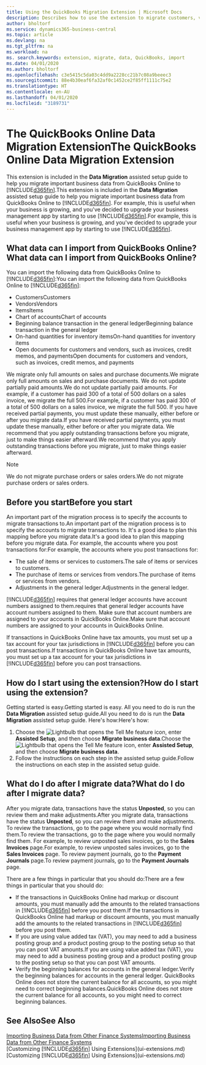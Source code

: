 ```yaml
---
title: Using the QuickBooks Migration Extension | Microsoft Docs
description: Describes how to use the extension to migrate customers, vendors, items, and accounts from QuickBooks Online to Business Central.
author: bholtorf
ms.service: dynamics365-business-central
ms.topic: article
ms.devlang: na
ms.tgt_pltfrm: na
ms.workload: na
ms. search.keywords: extension, migrate, data, QuickBooks, import
ms.date: 04/01/2020
ms.author: bholtorf
ms.openlocfilehash: c3e5415c5da03c4dd9a2228cc21b7c08a9beeec3
ms.sourcegitcommit: 88e4b30eaf6fa32af0c1452ce2f85ff1111c75e2
ms.translationtype: HT
ms.contentlocale: en-AU
ms.lasthandoff: 04/01/2020
ms.locfileid: "3189731"
---
```

# <a name="the-quickbooks-online-data-migration-extension"></a><span data-ttu-id="62b0d-103">The QuickBooks Online Data Migration Extension</span><span class="sxs-lookup"><span data-stu-id="62b0d-103">The QuickBooks Online Data Migration Extension</span></span>
<span data-ttu-id="62b0d-104">This extension is included in the **Data Migration** assisted setup guide to help you migrate important business data from QuickBooks Online to [!INCLUDE[d365fin](includes/d365fin_md.md)].</span><span class="sxs-lookup"><span data-stu-id="62b0d-104">This extension is included in the **Data Migration** assisted setup guide to help you migrate important business data from QuickBooks Online to [!INCLUDE[d365fin](includes/d365fin_md.md)].</span></span> <span data-ttu-id="62b0d-105">For example, this is useful when your business is growing, and you've decided to upgrade your business management app by starting to use [!INCLUDE[d365fin](includes/d365fin_md.md)].</span><span class="sxs-lookup"><span data-stu-id="62b0d-105">For example, this is useful when your business is growing, and you've decided to upgrade your business management app by starting to use [!INCLUDE[d365fin](includes/d365fin_md.md)].</span></span>

## <a name="what-data-can-i-import-from-quickbooks-online"></a><span data-ttu-id="62b0d-106">What data can I import from QuickBooks Online?</span><span class="sxs-lookup"><span data-stu-id="62b0d-106">What data can I import from QuickBooks Online?</span></span>
<span data-ttu-id="62b0d-107">You can import the following data from QuickBooks Online to [!INCLUDE[d365fin](includes/d365fin_md.md)]:</span><span class="sxs-lookup"><span data-stu-id="62b0d-107">You can import the following data from QuickBooks Online to [!INCLUDE[d365fin](includes/d365fin_md.md)]:</span></span>  

* <span data-ttu-id="62b0d-108">Customers</span><span class="sxs-lookup"><span data-stu-id="62b0d-108">Customers</span></span>
* <span data-ttu-id="62b0d-109">Vendors</span><span class="sxs-lookup"><span data-stu-id="62b0d-109">Vendors</span></span>
* <span data-ttu-id="62b0d-110">Items</span><span class="sxs-lookup"><span data-stu-id="62b0d-110">Items</span></span>
* <span data-ttu-id="62b0d-111">Chart of accounts</span><span class="sxs-lookup"><span data-stu-id="62b0d-111">Chart of accounts</span></span>
* <span data-ttu-id="62b0d-112">Beginning balance transaction in the general ledger</span><span class="sxs-lookup"><span data-stu-id="62b0d-112">Beginning balance transaction in the general ledger</span></span>
* <span data-ttu-id="62b0d-113">On-hand quantities for inventory items</span><span class="sxs-lookup"><span data-stu-id="62b0d-113">On-hand quantities for inventory items</span></span>
* <span data-ttu-id="62b0d-114">Open documents for customers and vendors, such as invoices, credit memos, and payments</span><span class="sxs-lookup"><span data-stu-id="62b0d-114">Open documents for customers and vendors, such as invoices, credit memos, and payments</span></span>

<span data-ttu-id="62b0d-115">We migrate only full amounts on sales and purchase documents.</span><span class="sxs-lookup"><span data-stu-id="62b0d-115">We migrate only full amounts on sales and purchase documents.</span></span> <span data-ttu-id="62b0d-116">We do not update partially paid amounts.</span><span class="sxs-lookup"><span data-stu-id="62b0d-116">We do not update partially paid amounts.</span></span> <span data-ttu-id="62b0d-117">For example, if a customer has paid 300 of a total of 500 dollars on a sales invoice, we migrate the full 500.</span><span class="sxs-lookup"><span data-stu-id="62b0d-117">For example, if a customer has paid 300 of a total of 500 dollars on a sales invoice, we migrate the full 500.</span></span> <span data-ttu-id="62b0d-118">If you have received partial payments, you must update these manually, either before or after you migrate data.</span><span class="sxs-lookup"><span data-stu-id="62b0d-118">If you have received partial payments, you must update these manually, either before or after you migrate data.</span></span> <span data-ttu-id="62b0d-119">We recommend that you apply outstanding transactions before you migrate, just to make things easier afterward.</span><span class="sxs-lookup"><span data-stu-id="62b0d-119">We recommend that you apply outstanding transactions before you migrate, just to make things easier afterward.</span></span>

> [!NOTE]  
>   <span data-ttu-id="62b0d-120">We do not migrate purchase orders or sales orders.</span><span class="sxs-lookup"><span data-stu-id="62b0d-120">We do not migrate purchase orders or sales orders.</span></span>

## <a name="before-you-start"></a><span data-ttu-id="62b0d-121">Before you start</span><span class="sxs-lookup"><span data-stu-id="62b0d-121">Before you start</span></span>
<span data-ttu-id="62b0d-122">An important part of the migration process is to specify the accounts to migrate transactions to.</span><span class="sxs-lookup"><span data-stu-id="62b0d-122">An important part of the migration process is to specify the accounts to migrate transactions to.</span></span> <span data-ttu-id="62b0d-123">It's a good idea to plan this mapping before you migrate data.</span><span class="sxs-lookup"><span data-stu-id="62b0d-123">It's a good idea to plan this mapping before you migrate data.</span></span> <span data-ttu-id="62b0d-124">For example, the accounts where you post transactions for:</span><span class="sxs-lookup"><span data-stu-id="62b0d-124">For example, the accounts where you post transactions for:</span></span>  

* <span data-ttu-id="62b0d-125">The sale of items or services to customers.</span><span class="sxs-lookup"><span data-stu-id="62b0d-125">The sale of items or services to customers.</span></span>
* <span data-ttu-id="62b0d-126">The purchase of items or services from vendors.</span><span class="sxs-lookup"><span data-stu-id="62b0d-126">The purchase of items or services from vendors.</span></span>  
* <span data-ttu-id="62b0d-127">Adjustments in the general ledger.</span><span class="sxs-lookup"><span data-stu-id="62b0d-127">Adjustments in the general ledger.</span></span>  

[!INCLUDE[d365fin](includes/d365fin_md.md)] <span data-ttu-id="62b0d-128">requires that general ledger accounts have account numbers assigned to them.</span><span class="sxs-lookup"><span data-stu-id="62b0d-128">requires that general ledger accounts have account numbers assigned to them.</span></span> <span data-ttu-id="62b0d-129">Make sure that account numbers are assigned to your accounts in QuickBooks Online.</span><span class="sxs-lookup"><span data-stu-id="62b0d-129">Make sure that account numbers are assigned to your accounts in QuickBooks Online.</span></span>

<span data-ttu-id="62b0d-130">If transactions in QuickBooks Online have tax amounts, you must set up a tax account for your tax jurisdictions in [!INCLUDE[d365fin](includes/d365fin_md.md)] before you can post transactions.</span><span class="sxs-lookup"><span data-stu-id="62b0d-130">If transactions in QuickBooks Online have tax amounts, you must set up a tax account for your tax jurisdictions in [!INCLUDE[d365fin](includes/d365fin_md.md)] before you can post transactions.</span></span>

## <a name="how-do-i-start-using-the-extension"></a><span data-ttu-id="62b0d-131">How do I start using the extension?</span><span class="sxs-lookup"><span data-stu-id="62b0d-131">How do I start using the extension?</span></span>
<span data-ttu-id="62b0d-132">Getting started is easy.</span><span class="sxs-lookup"><span data-stu-id="62b0d-132">Getting started is easy.</span></span> <span data-ttu-id="62b0d-133">All you need to do is run the **Data Migration** assisted setup guide.</span><span class="sxs-lookup"><span data-stu-id="62b0d-133">All you need to do is run the **Data Migration** assisted setup guide.</span></span> <span data-ttu-id="62b0d-134">Here's how:</span><span class="sxs-lookup"><span data-stu-id="62b0d-134">Here's how:</span></span>

1. <span data-ttu-id="62b0d-135">Choose the ![Lightbulb that opens the Tell Me feature](media/ui-search/search_small.png "Tell me what you want to do") icon, enter **Assisted Setup**, and then choose **Migrate business data**.</span><span class="sxs-lookup"><span data-stu-id="62b0d-135">Choose the ![Lightbulb that opens the Tell Me feature](media/ui-search/search_small.png "Tell me what you want to do") icon, enter **Assisted Setup**, and then choose **Migrate business data**.</span></span>
2. <span data-ttu-id="62b0d-136">Follow the instructions on each step in the assisted setup guide.</span><span class="sxs-lookup"><span data-stu-id="62b0d-136">Follow the instructions on each step in the assisted setup guide.</span></span>

## <a name="what-do-i-do-after-i-migrate-data"></a><span data-ttu-id="62b0d-137">What do I do after I migrate data?</span><span class="sxs-lookup"><span data-stu-id="62b0d-137">What do I do after I migrate data?</span></span>
<span data-ttu-id="62b0d-138">After you migrate data, transactions have the status **Unposted**, so you can review them and make adjustments.</span><span class="sxs-lookup"><span data-stu-id="62b0d-138">After you migrate data, transactions have the status **Unposted**, so you can review them and make adjustments.</span></span> <span data-ttu-id="62b0d-139">To review the transactions, go to the page where you would normally find them.</span><span class="sxs-lookup"><span data-stu-id="62b0d-139">To review the transactions, go to the page where you would normally find them.</span></span> <span data-ttu-id="62b0d-140">For example, to review unposted sales invoices, go to the **Sales Invoices** page.</span><span class="sxs-lookup"><span data-stu-id="62b0d-140">For example, to review unposted sales invoices, go to the **Sales Invoices** page.</span></span> <span data-ttu-id="62b0d-141">To review payment journals, go to the **Payment Journals** page.</span><span class="sxs-lookup"><span data-stu-id="62b0d-141">To review payment journals, go to the **Payment Journals** page.</span></span>   

<span data-ttu-id="62b0d-142">There are a few things in particular that you should do:</span><span class="sxs-lookup"><span data-stu-id="62b0d-142">There are a few things in particular that you should do:</span></span>

* <span data-ttu-id="62b0d-143">If the transactions in QuickBooks Online had markup or discount amounts, you must manually add the amounts to the related transactions in [!INCLUDE[d365fin](includes/d365fin_md.md)] before you post them.</span><span class="sxs-lookup"><span data-stu-id="62b0d-143">If the transactions in QuickBooks Online had markup or discount amounts, you must manually add the amounts to the related transactions in [!INCLUDE[d365fin](includes/d365fin_md.md)] before you post them.</span></span>
* <span data-ttu-id="62b0d-144">If you are using value added tax (VAT), you may need to add a business posting group and a product posting group to the posting setup so that you can post VAT amounts.</span><span class="sxs-lookup"><span data-stu-id="62b0d-144">If you are using value added tax (VAT), you may need to add a business posting group and a product posting group to the posting setup so that you can post VAT amounts.</span></span>
* <span data-ttu-id="62b0d-145">Verify the beginning balances for accounts in the general ledger.</span><span class="sxs-lookup"><span data-stu-id="62b0d-145">Verify the beginning balances for accounts in the general ledger.</span></span> <span data-ttu-id="62b0d-146">QuickBooks Online does not store the current balance for all accounts, so you might need to correct beginning balances.</span><span class="sxs-lookup"><span data-stu-id="62b0d-146">QuickBooks Online does not store the current balance for all accounts, so you might need to correct beginning balances.</span></span>

## <a name="see-also"></a><span data-ttu-id="62b0d-147">See Also</span><span class="sxs-lookup"><span data-stu-id="62b0d-147">See Also</span></span>
[<span data-ttu-id="62b0d-148">Importing Business Data from Other Finance Systems</span><span class="sxs-lookup"><span data-stu-id="62b0d-148">Importing Business Data from Other Finance Systems</span></span>](across-import-data-configuration-packages.md)  
<span data-ttu-id="62b0d-149">[Customizing [!INCLUDE[d365fin](includes/d365fin_md.md)] Using Extensions](ui-extensions.md)</span><span class="sxs-lookup"><span data-stu-id="62b0d-149">[Customizing [!INCLUDE[d365fin](includes/d365fin_md.md)] Using Extensions](ui-extensions.md)</span></span>  
